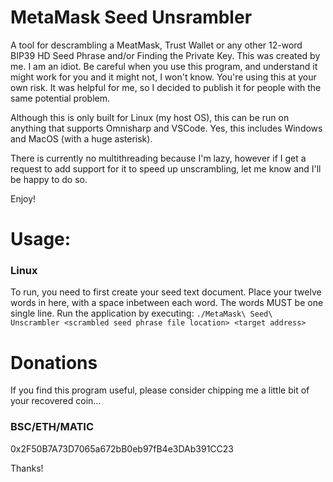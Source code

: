 # MetaMask Seed Unsrambler
A tool for descrambling a MeatMask, Trust Wallet or any other 12-word BIP39 HD Seed Phrase and/or Finding the Private Key. This was created by me. I am an idiot. Be careful when you use this program, and understand it might work for you and it might not, I won't know. You're using this at your own risk. It was helpful for me, so I decided to publish it for people with the same potential problem. 

Although this is only built for Linux (my host OS), this can be run on anything that supports Omnisharp and VSCode. Yes, this includes Windows and MacOS (with a huge asterisk).

There is currently no multithreading because I'm lazy, however if I get a request to add support for it to speed up unscrambling, let me know and I'll be happy to do so.

Enjoy!

# Usage:
### Linux
To run, you need to first create your seed text document. Place your twelve words in here, with a space inbetween each word. The words MUST be one single line.
Run the application by executing:
`./MetaMask\ Seed\ Unscrambler <scrambled seed phrase file location> <target address>`

# Donations
If you find this program useful, please consider chipping me a little bit of your recovered coin...

### BSC/ETH/MATIC
0x2F50B7A73D7065a672bB0eb97fB4e3DAb391CC23

Thanks!
